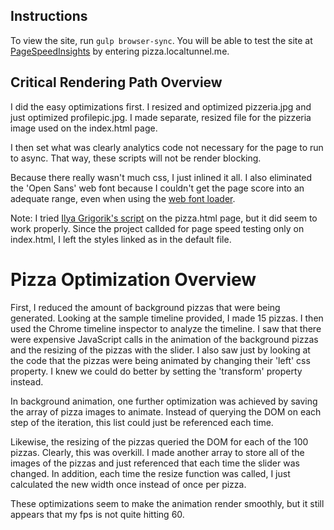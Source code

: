 ## Instructions

To view the site, run `gulp browser-sync`. You will be able to test the site at
[PageSpeedInsights](https://developers.google.com/speed/pagespeed/insights/) by entering pizza.localtunnel.me.

## Critical Rendering Path Overview

I did the easy optimizations first. I resized and optimized pizzeria.jpg and
just optimized profilepic.jpg. I made separate, resized file for the pizzeria
image used on the index.html page.

I then set what was clearly analytics code not necessary for the page to run to
async. That way, these scripts will not be render blocking.

Because there really wasn't much css, I just inlined it all. I also eliminated
the 'Open Sans' web font because I couldn't get the page score into an adequate
range, even when using the [web font loader](https://github.com/typekit/webfontloader).

Note: I tried [Ilya Grigorik's script](https://developers.google.com/speed/docs/insights/OptimizeCSSDelivery)
on the pizza.html page, but it did seem to work properly. Since the project
callded for page speed testing only on index.html, I left the styles linked as
in the default file. 

# Pizza Optimization Overview

First, I reduced the amount of background pizzas that were being generated. Looking
at the sample timeline provided, I made 15 pizzas. I then used the Chrome
timeline inspector to analyze the timeline. I saw that there were expensive
JavaScript calls in the animation of the background pizzas and the resizing of
the pizzas with the slider. I also saw just by looking at the code that the pizzas
were being animated by changing their 'left' css property. I knew we could do
better by setting the 'transform' property instead.

In background animation, one further optimization was achieved by saving the array
of pizza images to animate. Instead of querying the DOM on each step of the iteration,
this list could just be referenced each time.

Likewise, the resizing of the pizzas queried the DOM for each of the 100 pizzas.
Clearly, this was overkill. I made another array to store all of the images of
the pizzas and just referenced that each time the slider was changed. In addition,
each time the resize function was called, I just calculated the new width once
instead of once per pizza.

These optimizations seem to make the animation render smoothly, but it still
appears that my fps is not quite hitting 60.
